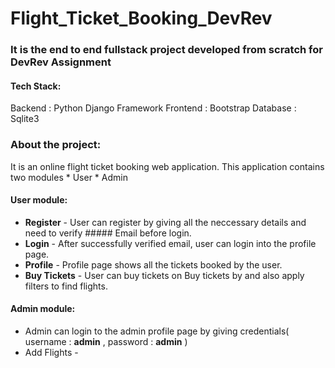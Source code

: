 # Flight_Ticket_Booking_DevRev

### It is the end to end fullstack project developed from scratch for DevRev Assignment

#### Tech Stack:
Backend : Python Django Framework
Frontend : Bootstrap
Database : Sqlite3

### About the project:
It is an online flight ticket booking web application. 
This application contains two modules 
            * User
            * Admin
            
#### User module:
  * **Register** - User can register by giving all the neccessary details and need to verify ##### Email before login.
  * **Login** - After successfully verified email, user can login into the profile page.
  * **Profile** - Profile page shows all the tickets booked by the user.
  * **Buy Tickets** - User can buy tickets on Buy tickets by and also apply filters to find flights.

#### Admin module:
  * Admin can login to the admin profile page by giving credentials( username : **admin** , password : **admin** )
  * Add Flights - 
